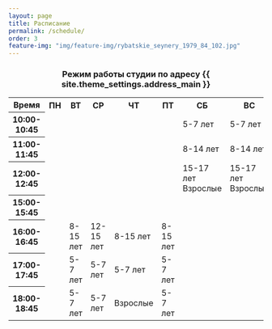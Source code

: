 ```yaml
---
layout: page
title: Расписание
permalink: /schedule/
order: 3
feature-img: "img/feature-img/rybatskie_seynery_1979_84_102.jpg"
---
```

<div class="schedule">
	<div class="schedule__item">
		<h3 class="schedule__title" id = "schedule-spasskaya" style="text-align:center;">Режим работы студии по адресу {{ site.theme_settings.address_main }} </h3>
		<table class="gray-table">
			<tr>
				<th style="width: 15%;">Время</th>
				<th>ПН</th>
				<th>ВТ</th>
				<th>СР</th>
				<th>ЧТ</th>
				<th>ПТ</th>
				<th>СБ</th>
				<th>ВС</th>
			</tr>
			<tr>
				<th>10:00-10:45</th>
				<td></td>
				<td></td>
				<td></td>
				<td></td>
				<td></td>
				<td>5-7 лет</td>
				<td>5-7 лет</td>
			</tr>
			<tr>
				<th>11:00-11:45</th>
				<td></td>
				<td></td>
				<td></td>
				<td></td>
				<td></td>
				<td>8-14 лет</td>
				<td>8-14 лет</td>
			</tr>
			<tr>
				<th>12:00-12:45</th>
				<td></td>
				<td></td>
				<td></td>
				<td></td>
				<td></td>
				<td>15-17 лет<br>Взрослые</td>
				<td>15-17 лет<br>Взрослые</td>
			</tr>
			<tr>
				<th>15:00-15:45</th>
				<td></td>
				<td></td>
				<td></td>
				<td></td>
				<td></td>
				<td></td>
				<td></td>
			</tr>
			<tr>
				<th>16:00-16:45</th>
				<td></td>
				<td>8-15 лет</td>
				<td>12-15 лет</td>
				<td>8-15 лет</td>
				<td>8-15 лет</td>
				<td></td>
				<td></td>
			</tr>
			<tr>
				<th>17:00-17:45</th>
				<td></td>
				<td>5-7 лет</td>
				<td>5-7 лет</td>
				<td>5-7 лет</td>
				<td>5-7 лет</td>
				<td></td>
				<td></td>
			</tr>
			<tr>
				<th>18:00-18:45</th>
				<td></td>
				<td>5-7 лет</td>
				<td>5-7 лет</td>
				<td>Взрослые</td>
				<td>5-7 лет</td>
				<td></td>
				<td></td>
			</tr>
		</table>
	</div>
</div>

